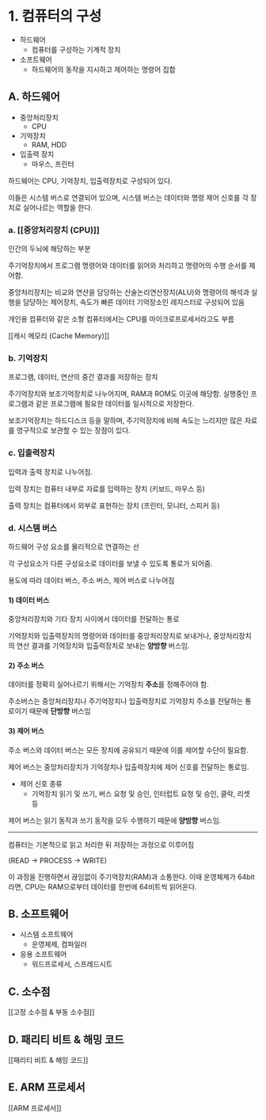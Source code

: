 # 1. 컴퓨터의 구성

- 하드웨어
	- 컴퓨터를 구성하는 기계적 장치
- 소프트웨어
	- 하드웨어의 동작을 지시하고 제어하는 명령어 집합

## A. 하드웨어

- 중앙처리장치 
	- CPU
- 기억장치
	- RAM, HDD
- 입출력 장치
	- 마우스, 프린터

하드웨어는 CPU, 기억장치, 입출력장치로 구성되어 있다.

이들은 시스템 버스로 연결되어 있으며, 시스템 버스는 데이터와 명령 제어 신호를 각 장치로 실어나르는 역할을 한다.

### a. [[중앙처리장치 (CPU)]]

인간의 두뇌에 해당하는 부분

주기억장치에서 프로그램 명령어와 데이터를 읽어와 처리하고 명령어의 수행 순서를 제어함.

중앙처리장치는 비교와 연산을 담당하는 산술논리연산장치(ALU)와 명령어의 해석과 실행을 담당하는 제어장치, 속도가 빠른 데이터 기억장소인 레지스터로 구성되어 있음

개인용 컴퓨터와 같은 소형 컴퓨터에서는 CPU를 마이크로프로세서라고도 부름

[[캐시 메모리 (Cache Memory)]]

### b. 기억장치

프로그램, 데이터, 연산의 중간 결과를 저장하는 장치

주기억장치와 보조기억장치로 나누어지며, RAM과 ROM도 이곳에 해당함. 실행중인 프로그램과 같은 프로그램에 필요한 데이터를 일시적으로 저장한다.

보조기억장치는 하드디스크 등을 말하며, 주기억장치에 비해 속도는 느리지만 많은 자료를 영구적으로 보관할 수 있는 장점이 있다.

### c. 입출력장치

입력과 출력 장치로 나누어짐.

입력 장치는 컴퓨터 내부로 자료를 입력하는 장치 (키보드, 마우스 등)

출력 장치는 컴퓨터에서 외부로 표현하는 장치 (프린터, 모니터, 스피커 등)

### d. 시스템 버스

하드웨어 구성 요소를 물리적으로 연결하는 선

각 구성요소가 다른 구성요소로 데이터를 보낼 수 있도록 통로가 되어줌.

용도에 따라 데이터 버스, 주소 버스, 제어 버스로 나누어짐

#### 1) 데이터 버스

중앙처리장치와 기타 장치 사이에서 데이터를 전달하는 통로

기억장치와 입출력장치의 명령어와 데이터를 중앙처리장치로 보내거나, 중앙처리장치의 연산 결과를 기억장치와 입출력장치로 보내는 **양방향** 버스임.

#### 2) 주소 버스

데이터를 정확히 실어나르기 위해서는 기억장치 **주소**를 정해주어야 함.

주소버스는 중앙처리장치나 주기억장치나 입출력장치로 기억장치 주소를 전달하는 통로이기 때문에 **단방향** 버스임

#### 3) 제어 버스

주소 버스와 데이터 버스는 모든 장치에 공유되기 때문에 이를 제어할 수단이 필요함.

제어 버스는 중앙처리장치가 기억장치나 입출력장치에 제어 신호를 전달하는 통로임.

- 제어 신호 종류
	- 기억장치 읽기 및 쓰기, 버스 요청 및 승인, 인터럽트 요청 및 승인, 클락, 리셋 등

제어 버스는 읽기 동작과 쓰기 동작을 모두 수행하기 때문에 **양방향** 버스임.

---

컴퓨터는 기본적으로 읽고 처리한 뒤 저장하는 과정으로 이루어짐

(READ -> PROCESS -> WRITE)

이 과정을 진행하면서 끊임없이 주기억장치(RAM)과 소통한다. 이때 운영체제가 64bit라면, CPU는 RAM으로부터 데이터를 한번에 64비트씩 읽어온다.

## B. 소프트웨어

- 시스템 소프트웨어
	- 운영체제, 컴파일러
- 응용 소프트웨어
	- 워드프로세서, 스프레드시트


## C. 소수점

[[고정 소수점 & 부동 소수점]]

## D. 패리티 비트 & 해밍 코드

[[패리티 비트 & 해밍 코드]]

## E. ARM 프로세서

[[ARM 프로세서]]
